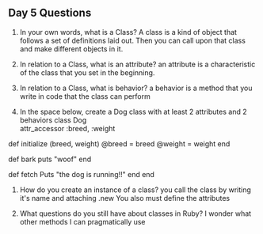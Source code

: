 ## Day 5 Questions

1. In your own words, what is a Class?
A class is a kind of object that follows a set of definitions laid out.  Then you can call upon that class and make different objects in it.  

1. In relation to a Class, what is an attribute?
an attribute is a characteristic of the class that you set in the beginning.

1. In relation to a Class, what is behavior?
a behavior is a method that you write in code that the class can perform

1. In the space below, create a Dog class with at least 2 attributes and 2 behaviors
class Dog  
  attr_accessor :breed, :weight

  def initialize (breed, weight)
    @breed = breed
    @weight = weight
  end

  def bark
    puts "woof"
  end

  def fetch
    Puts "the dog is running!!"
  end
end

1. How do you create an instance of a class?
you call the class by writing it's name and attaching .new  You also must define the attributes

1. What questions do you still have about classes in Ruby?
  I wonder what other methods I can pragmatically use
